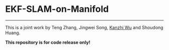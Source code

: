 # EKF-SLAM-on-Manifold

------------------------
This is a joint work by Teng Zhang, Jingwei Song, [Kanzhi Wu](kanzhi.me) and Shoudong Huang.



__This repository is for code release only!__
